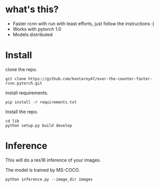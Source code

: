 # what's this?
- Faster rcnn with run with least efforts, just follow the instructions :)
- Works with pytorch 1.0
- Models distributed

# Install
clone the repo.
```
git clone https://github.com/kentaroy47/over-the-counter-faster-rcnn.pytorch.git
```

install requirements.

```
pip install -r requirements.txt
```

Install the repo.
```
cd lib
python setup.py build develop
```

# Inference

This will do a res18 inference of your images.

The model is trained by MS-COCO.
```
python inference.py --image_dir images
```
